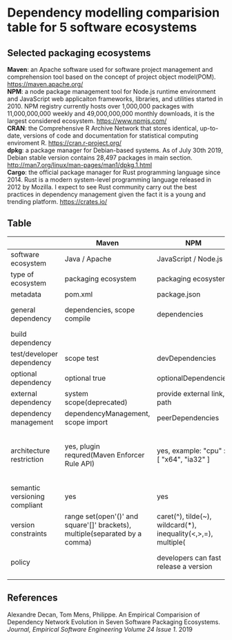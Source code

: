 # Dependency modelling comparision table for 5 software ecosystems

## Selected packaging ecosystems

**Maven**: an Apache software used for software project management and comprehension tool based on the concept of project object model(POM). https://maven.apache.org/ <br>
**NPM**: a node package management tool for Node.js runtime environment and JavaScript web applicaiton frameworks, libraries, and utilities started in 2010. NPM registry currently hosts over 1,000,000 packages with 11,000,000,000 weekly and 49,000,000,000 monthly downloads, it is the largest considered ecosystem. https://www.npmjs.com/ <br>
**CRAN**: the Comprehensive R Archive Network that stores identical, up-to-date, versions of code and documentation for statistical computing enviroment R. https://cran.r-project.org/ <br>
**dpkg**: a package manager for Debian-based systems. As of July 30th 2019, Debian stable version contains 28,497 packages in main section. http://man7.org/linux/man-pages/man1/dpkg.1.html <br>
**Cargo**: the official package manager for Rust programming language since 2014. Rust is a modern system-level programming language released in 2012 by Mozilla. I expect to see Rust community carry out the best practices in dependency management given the fact it is a young and trending platform. https://crates.io/ <br>

## Table

|                               | Maven                                                                       | NPM                                                                | CRAN                                                        | dpkg                                            | Cargo                                                                |
| ----------------------------- | --------------------------------------------------------------------------- | ------------------------------------------------------------------ | ----------------------------------------------------------- | ----------------------------------------------- | -------------------------------------------------------------------- |
| software ecosystem            | Java / Apache                                                               | JavaScript / Node.js                                               | R                                                           | Debian / Linux OS                               | Rust                                                                 |
| type of ecosystem             | packaging ecosystem                                                         | packaging ecosystem                                                | packaging ecosystem                                         | distribution for Linux OSs                      | packaging ecosystem                                                  |
| metadata                      | pom.xml                                                                     | package.json                                                       | DESCRIPTION                                                 | DEBIAN/control                                  | Cargo.toml                                                           |
| general dependency            | dependencies, scope compile                                                 | dependencies                                                       | Depends(attach), Imports(namespace required)                | Depends, Pre-Depends                            | dependencies                                                         |
| build dependency              |                                                                             |                                                                    | Build-Depends for source package                            | Build-Depends for source package                | build-dependencies                                                   |
| test/developer dependency     | scope test                                                                  | devDependencies                                                    |                                                             |                                                 | dev-dependencies                                                     |
| optional dependency           | optional true                                                               | optionalDependencies                                               | Suggests                                                    | Recommands, Suggests                            | optional = true                                                      |
| external dependency           | system scope(deprecated)                                                    | provide external link, path                                        |                                                             |                                                 | registry=,git= branch=, path=                                        |
| dependency management         | dependencyManagement, scope import                                          | peerDependencies                                                   |                                                             |                                                 |                                                                      |
| architecture restriction      | yes, plugin requred(Maven Enforcer Rule API)                                | yes, example: "cpu" : [ "x64", "ia32" ]                            | no, but supported during installation                       | yes, example: [linux-any], [!amd64], [any-i386] | no, but can be specified using RUSTFLAGS in cargo configuration file |
| semantic versioning compliant | yes                                                                         | yes                                                                | no, major.minor.patch.dev                                   | [epoch:]upstream_version[-debian_revision]      | yes                                                                  |
| version constraints           | range set(open'()' and square'[]' brackets), multiple(separated by a comma) | caret(^), tilde(~), wildcard(*), inequality(<,>,=), multiple(||)   |  inequality(<,>,=)                                          |  inequality(<,>,=), multiple(```||```)                | caret(^), tilde(~), wildcard(*), inequality(<,>,=)                   |
| policy                        |                                                                             | developers can fast release a version                              | rolling release, CRAN checks, always install latest version |                                                 |                                                                      |
|                               |                                                                             |                                                                    |                                                             |                                                 |                                                                      |                                      |                     |

## References
Alexandre Decan, Tom Mens, Philippe. An Empirical Comparision of Dependency Network Evolution in Seven Software Packaging Ecosystems. *Journal, Empirical Software Engineering Volume 24 Issue 1*. 2019
